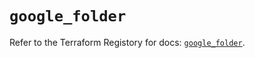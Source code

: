 # `google_folder`

Refer to the Terraform Registory for docs: [`google_folder`](https://registry.terraform.io/providers/hashicorp/google/5.26.0/docs/resources/folder).
